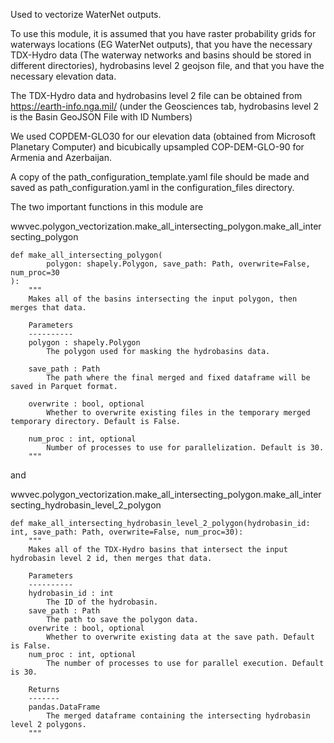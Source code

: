 Used to vectorize WaterNet outputs.

To use this module, it is assumed that you have raster probability grids for waterways locations (EG WaterNet outputs),
that you have the necessary TDX-Hydro data (The waterway networks and basins should be stored in different directories),
hydrobasins level 2 geojson file, and that you have the necessary elevation data.

The TDX-Hydro data and hydrobasins level 2
file can be obtained from https://earth-info.nga.mil/ (under the Geosciences tab, hydrobasins level 2 is the Basin GeoJSON File with ID Numbers)

We used COPDEM-GLO30 for our elevation data (obtained from Microsoft Planetary Computer)
and bicubically upsampled COP-DEM-GLO-90 for Armenia and Azerbaijan.

A copy of the path_configuration_template.yaml file should be made and saved as path_configuration.yaml in the
configuration_files directory.

The two important functions in this module are 

wwvec.polygon_vectorization.make_all_intersecting_polygon.make_all_intersecting_polygon

```
def make_all_intersecting_polygon(
        polygon: shapely.Polygon, save_path: Path, overwrite=False, num_proc=30
):
    """
    Makes all of the basins intersecting the input polygon, then merges that data.

    Parameters
    ----------
    polygon : shapely.Polygon
        The polygon used for masking the hydrobasins data.

    save_path : Path
        The path where the final merged and fixed dataframe will be saved in Parquet format.

    overwrite : bool, optional
        Whether to overwrite existing files in the temporary merged temporary directory. Default is False.

    num_proc : int, optional
        Number of processes to use for parallelization. Default is 30.
    """
```

and

wwvec.polygon_vectorization.make_all_intersecting_polygon.make_all_intersecting_hydrobasin_level_2_polygon
```
def make_all_intersecting_hydrobasin_level_2_polygon(hydrobasin_id: int, save_path: Path, overwrite=False, num_proc=30):
    """
    Makes all of the TDX-Hydro basins that intersect the input hydrobasin level 2 id, then merges that data.

    Parameters
    ----------
    hydrobasin_id : int
        The ID of the hydrobasin.
    save_path : Path
        The path to save the polygon data.
    overwrite : bool, optional
        Whether to overwrite existing data at the save path. Default is False.
    num_proc : int, optional
        The number of processes to use for parallel execution. Default is 30.

    Returns
    -------
    pandas.DataFrame
        The merged dataframe containing the intersecting hydrobasin level 2 polygons.
    """
```
